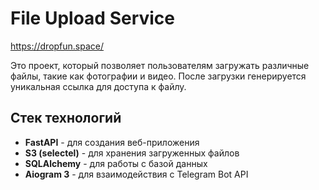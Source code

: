 # File Upload Service

https://dropfun.space/

Это проект, который позволяет пользователям загружать различные файлы, такие как фотографии и видео. После загрузки генерируется уникальная ссылка для доступа к файлу.

## Стек технологий

- **FastAPI** - для создания веб-приложения
- **S3 (selectel)** - для хранения загруженных файлов
- **SQLAlchemy** - для работы с базой данных
- **Aiogram 3** - для взаимодействия с Telegram Bot API

